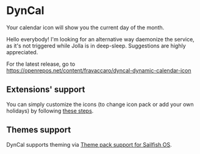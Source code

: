 # DynCal

Your calendar icon will show you the current day of the month.

Hello everybody! I'm looking for an alternative way daemonize the service, as it's not triggered while Jolla is in deep-sleep. Suggestions are highly appreciated.

For the latest release, go to https://openrepos.net/content/fravaccaro/dyncal-dynamic-calendar-icon

## Extensions' support

You can simply customize the icons (to change icon pack or add your own holidays) by following [these steps](https://github.com/fravaccaro/harbour-dyncal/wiki/Extensions).

## Themes support

DynCal supports theming via [Theme pack support for Sailfish OS](https://fravaccaro.github.io/themepacksupport-sailfishos/docs/getstarted.html).

